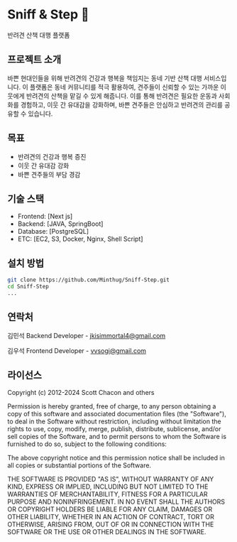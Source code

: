 # Sniff & Step 🐾

반려견 산책 대행 플랫폼

## 프로젝트 소개

바쁜 현대인들을 위해 반려견의 건강과 행복을 책임지는 동네 기반 산책 대행 서비스입니다. 이 플랫폼은 동네 커뮤니티를 적극 활용하여, 견주들이 신뢰할 수 있는 가까운 이웃에게 반려견의 산책을 맡길 수 있게 해줍니다. 이를 통해 반려견은 필요한 운동과 사회화를 경험하고, 이웃 간 유대감을 강화하며, 바쁜 견주들은 안심하고 반려견의 관리를 공유할 수 있습니다.

## 목표

- 반려견의 건강과 행복 증진
- 이웃 간 유대감 강화
- 바쁜 견주들의 부담 경감

## 기술 스택

- Frontend: [Next js]
- Backend: [JAVA, SpringBoot]
- Database: [PostgreSQL]
- ETC: [EC2, S3, Docker, Nginx, Shell Script]

## 설치 방법

```bash
git clone https://github.com/Minthug/Sniff-Step.git
cd Sniff-Step
...
```

## 연락처

김민석 Backend Developer - [jkisimmortal4@gmail.com](mailto:jkisimmortal4@gmail.com)

김우석 Frontend Developer - [vvsogi@gmail.com](mailto:vvsogi@gamil.com)

## 라이선스

Copyright (c) 2012-2024 Scott Chacon and others

Permission is hereby granted, free of charge, to any person obtaining
a copy of this software and associated documentation files (the
"Software"), to deal in the Software without restriction, including
without limitation the rights to use, copy, modify, merge, publish,
distribute, sublicense, and/or sell copies of the Software, and to
permit persons to whom the Software is furnished to do so, subject to
the following conditions:

The above copyright notice and this permission notice shall be
included in all copies or substantial portions of the Software.

THE SOFTWARE IS PROVIDED "AS IS", WITHOUT WARRANTY OF ANY KIND,
EXPRESS OR IMPLIED, INCLUDING BUT NOT LIMITED TO THE WARRANTIES OF
MERCHANTABILITY, FITNESS FOR A PARTICULAR PURPOSE AND
NONINFRINGEMENT. IN NO EVENT SHALL THE AUTHORS OR COPYRIGHT HOLDERS BE
LIABLE FOR ANY CLAIM, DAMAGES OR OTHER LIABILITY, WHETHER IN AN ACTION
OF CONTRACT, TORT OR OTHERWISE, ARISING FROM, OUT OF OR IN CONNECTION
WITH THE SOFTWARE OR THE USE OR OTHER DEALINGS IN THE SOFTWARE.

